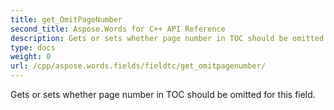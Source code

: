 ```yaml
---
title: get_OmitPageNumber
second_title: Aspose.Words for C++ API Reference
description: Gets or sets whether page number in TOC should be omitted for this field. 
type: docs
weight: 0
url: /cpp/aspose.words.fields/fieldtc/get_omitpagenumber/
---
```


Gets or sets whether page number in TOC should be omitted for this field. 

